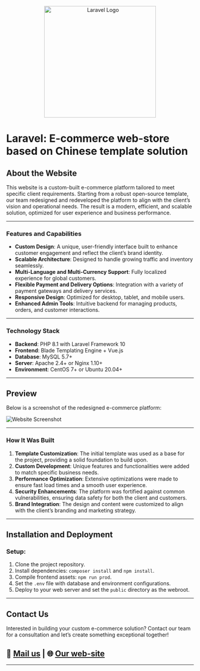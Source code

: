 <p align="center" style="display: flex; justify-content: center; align-items: center;">
  <a href="https://laravel.com" target="_blank">
    <img src="https://raw.githubusercontent.com/laravel/art/master/logo-lockup/5%20SVG/2%20CMYK/1%20Full%20Color/laravel-logolockup-cmyk-red.svg" width="300" alt="Laravel Logo">
  </a>
</p>

# Laravel: E-commerce web-store based on Chinese template solution

## **About the Website**

This website is a custom-built e-commerce platform tailored to meet specific client requirements. Starting from a robust open-source template, our team redesigned and redeveloped the platform to align with the client’s vision and operational needs. The result is a modern, efficient, and scalable solution, optimized for user experience and business performance.

---

### **Features and Capabilities**

- **Custom Design**: A unique, user-friendly interface built to enhance customer engagement and reflect the client’s brand identity.
- **Scalable Architecture**: Designed to handle growing traffic and inventory seamlessly.
- **Multi-Language and Multi-Currency Support**: Fully localized experience for global customers.
- **Flexible Payment and Delivery Options**: Integration with a variety of payment gateways and delivery services.
- **Responsive Design**: Optimized for desktop, tablet, and mobile users.
- **Enhanced Admin Tools**: Intuitive backend for managing products, orders, and customer interactions.

---

### **Technology Stack**

- **Backend**: PHP 8.1 with Laravel Framework 10
- **Frontend**: Blade Templating Engine + Vue.js
- **Database**: MySQL 5.7+
- **Server**: Apache 2.4+ or Nginx 1.10+
- **Environment**: CentOS 7+ or Ubuntu 20.04+

---

## **Preview**
Below is a screenshot of the redesigned e-commerce platform:

![Website Screenshot](https://all4it.org/storage/eshop.jpg "Website Screenshot")

---

### **How It Was Built**

1. **Template Customization**: The initial template was used as a base for the project, providing a solid foundation to build upon.
2. **Custom Development**: Unique features and functionalities were added to match specific business needs.
3. **Performance Optimization**: Extensive optimizations were made to ensure fast load times and a smooth user experience.
4. **Security Enhancements**: The platform was fortified against common vulnerabilities, ensuring data safety for both the client and customers.
5. **Brand Integration**: The design and content were customized to align with the client’s branding and marketing strategy.

---

## **Installation and Deployment**

### Setup:
1. Clone the project repository.
2. Install dependencies: `composer install` and `npm install`.
3. Compile frontend assets: `npm run prod`.
4. Set the `.env` file with database and environment configurations.
5. Deploy to your web server and set the `public` directory as the webroot.

---
## **Contact Us**

Interested in building your custom e-commerce solution? Contact our team for a consultation and let’s create something exceptional together!

## 💼 [Mail us](mailto:info@all4it.org) | 🌐 [Our web-site](https://all4it.org/)

---
